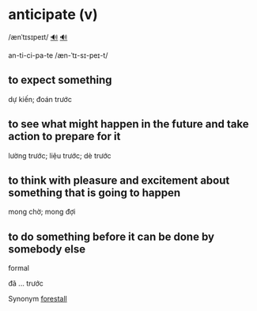 # anticipate (v)

/ænˈtɪsɪpeɪt/ [🔊](https://www.oxfordlearnersdictionaries.com/media/english/uk_pron/a/ant/antic/anticipate__gb_1.mp3) [🔊](https://www.oxfordlearnersdictionaries.com/media/english/us_pron/a/ant/antic/anticipate__us_1.mp3)

an-ti-ci-pa-te /æn-ˈtɪ-sɪ-peɪ-t/

## to expect something

dự kiến; đoán trước

## to see what might happen in the future and take action to prepare for it

lường trước; liệu trước; dè trước

## to think with pleasure and excitement about something that is going to happen

mong chờ; mong đợi

## to do something before it can be done by somebody else

formal

đã ... trước

Synonym [forestall]()